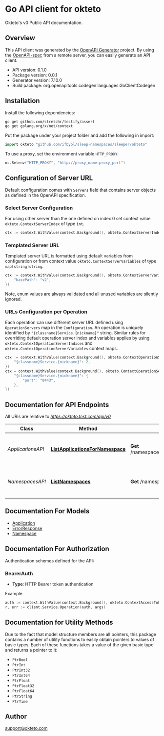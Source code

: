 # Go API client for okteto

Okteto's v0 Public API documentation.

## Overview
This API client was generated by the [OpenAPI Generator](https://openapi-generator.tech) project.  By using the [OpenAPI-spec](https://www.openapis.org/) from a remote server, you can easily generate an API client.

- API version: 0.1.0
- Package version: 0.0.1
- Generator version: 7.10.0
- Build package: org.openapitools.codegen.languages.GoClientCodegen

## Installation

Install the following dependencies:

```sh
go get github.com/stretchr/testify/assert
go get golang.org/x/net/context
```

Put the package under your project folder and add the following in import:

```go
import okteto "github.com/ifbyol/sleep-namespaces/sleeper/okteto"
```

To use a proxy, set the environment variable `HTTP_PROXY`:

```go
os.Setenv("HTTP_PROXY", "http://proxy_name:proxy_port")
```

## Configuration of Server URL

Default configuration comes with `Servers` field that contains server objects as defined in the OpenAPI specification.

### Select Server Configuration

For using other server than the one defined on index 0 set context value `okteto.ContextServerIndex` of type `int`.

```go
ctx := context.WithValue(context.Background(), okteto.ContextServerIndex, 1)
```

### Templated Server URL

Templated server URL is formatted using default variables from configuration or from context value `okteto.ContextServerVariables` of type `map[string]string`.

```go
ctx := context.WithValue(context.Background(), okteto.ContextServerVariables, map[string]string{
	"basePath": "v2",
})
```

Note, enum values are always validated and all unused variables are silently ignored.

### URLs Configuration per Operation

Each operation can use different server URL defined using `OperationServers` map in the `Configuration`.
An operation is uniquely identified by `"{classname}Service.{nickname}"` string.
Similar rules for overriding default operation server index and variables applies by using `okteto.ContextOperationServerIndices` and `okteto.ContextOperationServerVariables` context maps.

```go
ctx := context.WithValue(context.Background(), okteto.ContextOperationServerIndices, map[string]int{
	"{classname}Service.{nickname}": 2,
})
ctx = context.WithValue(context.Background(), okteto.ContextOperationServerVariables, map[string]map[string]string{
	"{classname}Service.{nickname}": {
		"port": "8443",
	},
})
```

## Documentation for API Endpoints

All URIs are relative to *https://okteto.test.com/api/v0*

Class | Method | HTTP request | Description
------------ | ------------- | ------------- | -------------
*ApplicationsAPI* | [**ListApplicationsForNamespace**](docs/ApplicationsAPI.md#listapplicationsfornamespace) | **Get** /namespaces/{namespaceName}/applications | Get list of applications deployed within a namespace
*NamespacesAPI* | [**ListNamespaces**](docs/NamespacesAPI.md#listnamespaces) | **Get** /namespaces | Get list of namespaces managed by the Okteto platform


## Documentation For Models

 - [Application](docs/Application.md)
 - [ErrorResponse](docs/ErrorResponse.md)
 - [Namespace](docs/Namespace.md)


## Documentation For Authorization


Authentication schemes defined for the API:
### BearerAuth

- **Type**: HTTP Bearer token authentication

Example

```go
auth := context.WithValue(context.Background(), okteto.ContextAccessToken, "BEARER_TOKEN_STRING")
r, err := client.Service.Operation(auth, args)
```


## Documentation for Utility Methods

Due to the fact that model structure members are all pointers, this package contains
a number of utility functions to easily obtain pointers to values of basic types.
Each of these functions takes a value of the given basic type and returns a pointer to it:

* `PtrBool`
* `PtrInt`
* `PtrInt32`
* `PtrInt64`
* `PtrFloat`
* `PtrFloat32`
* `PtrFloat64`
* `PtrString`
* `PtrTime`

## Author

support@okteto.com


